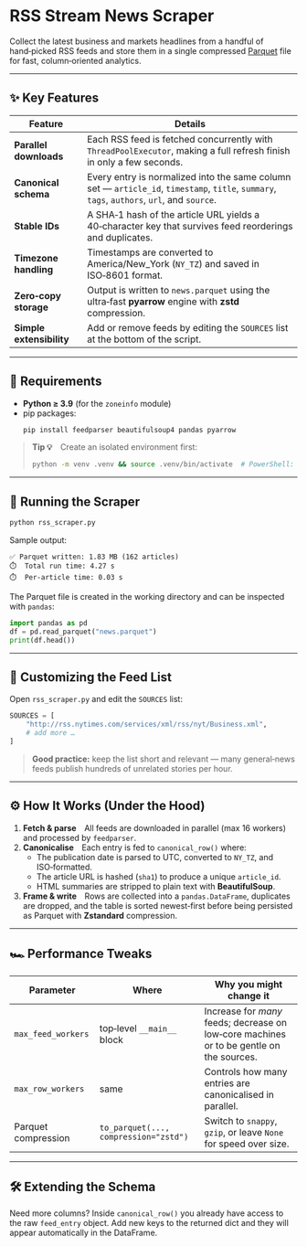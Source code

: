 # RSS Stream News Scraper

Collect the latest business and markets headlines from a handful of hand‑picked RSS feeds and store them in a single compressed [Parquet](https://parquet.apache.org/) file for fast, column‑oriented analytics.

---

## ✨ Key Features

| Feature                  | Details                                                                                                                                     |
| ------------------------ | ------------------------------------------------------------------------------------------------------------------------------------------- |
| **Parallel downloads**   | Each RSS feed is fetched concurrently with `ThreadPoolExecutor`, making a full refresh finish in only a few seconds.                        |
| **Canonical schema**     | Every entry is normalized into the same column set — `article_id`, `timestamp`, `title`, `summary`, `tags`, `authors`, `url`, and `source`. |
| **Stable IDs**           | A SHA‑1 hash of the article URL yields a 40‑character key that survives feed reorderings and duplicates.                                    |
| **Timezone handling**    | Timestamps are converted to America/New\_York (`NY_TZ`) and saved in ISO‑8601 format.                                                       |
| **Zero‑copy storage**    | Output is written to `news.parquet` using the ultra‑fast **pyarrow** engine with **zstd** compression.                                      |
| **Simple extensibility** | Add or remove feeds by editing the `SOURCES` list at the bottom of the script.                                                              |

---

## 🔧 Requirements

- **Python ≥ 3.9** (for the `zoneinfo` module)
- pip packages:
  ```bash
  pip install feedparser beautifulsoup4 pandas pyarrow
  ```

> **Tip 💡** Create an isolated environment first:
>
> ```bash
> python -m venv .venv && source .venv/bin/activate  # PowerShell: .venv\Scripts\Activate.ps1
> ```

---

## 🚀 Running the Scraper

```bash
python rss_scraper.py
```

Sample output:

```
✅ Parquet written: 1.83 MB (162 articles)
⏱️  Total run time: 4.27 s
⏱️  Per-article time: 0.03 s
```

The Parquet file is created in the working directory and can be inspected with `pandas`:

```python
import pandas as pd
df = pd.read_parquet("news.parquet")
print(df.head())
```

---

## 📝 Customizing the Feed List

Open `rss_scraper.py` and edit the `SOURCES` list:

```python
SOURCES = [
    "http://rss.nytimes.com/services/xml/rss/nyt/Business.xml",
    # add more …
]
```

> **Good practice:** keep the list short and relevant — many general‑news feeds publish hundreds of unrelated stories per hour.

---

## ⚙️ How It Works (Under the Hood)

1. **Fetch & parse** All feeds are downloaded in parallel (max 16 workers) and processed by `feedparser`.
2. **Canonicalise** Each entry is fed to `canonical_row()` where:
   - The publication date is parsed to UTC, converted to `NY_TZ`, and ISO‑formatted.
   - The article URL is hashed (`sha1`) to produce a unique `article_id`.
   - HTML summaries are stripped to plain text with **BeautifulSoup**.
3. **Frame & write** Rows are collected into a `pandas.DataFrame`, duplicates are dropped, and the table is sorted newest‑first before being persisted as Parquet with **Zstandard** compression.

---

## 🏎️ Performance Tweaks

| Parameter           | Where                                 | Why you might change it                                                                  |
| ------------------- | ------------------------------------- | ---------------------------------------------------------------------------------------- |
| `max_feed_workers`  | top‑level `__main__` block            | Increase for *many* feeds; decrease on low‑core machines or to be gentle on the sources. |
| `max_row_workers`   | same                                  | Controls how many entries are canonicalised in parallel.                                 |
| Parquet compression | `to_parquet(..., compression="zstd")` | Switch to `snappy`, `gzip`, or leave `None` for speed over size.                         |

---

## 🛠️ Extending the Schema

Need more columns? Inside `canonical_row()` you already have access to the raw `feed_entry` object. Add new keys to the returned dict and they will appear automatically in the DataFrame.


